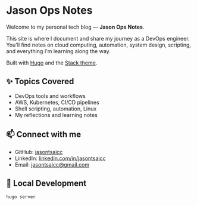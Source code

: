 # Jason Ops Notes

Welcome to my personal tech blog — **Jason Ops Notes**.

This site is where I document and share my journey as a DevOps engineer. You'll find notes on cloud computing, automation, system design, scripting, and everything I'm learning along the way.

Built with [Hugo](https://gohugo.io/) and the [Stack theme](https://github.com/CaiJimmy/hugo-theme-stack).

## ✨ Topics Covered

- DevOps tools and workflows
- AWS, Kubernetes, CI/CD pipelines
- Shell scripting, automation, Linux
- My reflections and learning notes

## 📫 Connect with me

- GitHub: [jasontsaicc](https://github.com/jasontsaicc)
- LinkedIn: [linkedin.com/in/jasontsaicc](https://www.linkedin.com/in/jason-tsai-cc/)
- Email: jasontsaicc@gmail.com

## 🚀 Local Development

```bash
hugo server